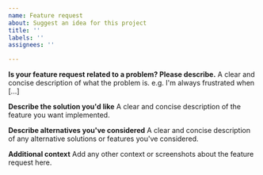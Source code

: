 ```yaml
---
name: Feature request
about: Suggest an idea for this project
title: ''
labels: ''
assignees: ''

---
```


**Is your feature request related to a problem? Please describe.**
A clear and concise description of what the problem is. e.g. I'm always frustrated when [...]

**Describe the solution you'd like**
A clear and concise description of the feature you want implemented. 

**Describe alternatives you've considered**
A clear and concise description of any alternative solutions or features you've considered.

**Additional context**
Add any other context or screenshots about the feature request here.
